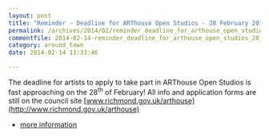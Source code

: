 ```yaml
---
layout: post
title: "Reminder - Deadline for ARThouse Open Studios - 28 February 2014"
permalink: /archives/2014/02/reminder_deadline_for_arthouse_open_studios_28_feb.html
commentfile: 2014-02-14-reminder_deadline_for_arthouse_open_studios_28_feb
category: around_town
date: 2014-02-14 11:33:46

---
```


The deadline for artists to apply to take part in ARThouse Open Studios is fast approaching on the 28<sup>th</sup> of February! All info and application forms are still on the council site [www.richmond.gov.uk/arthouse](http://www.richmond.gov.uk/arthouse)

-   [more information](https://stmargarets.london/archives/2014/01/apply_now_to_join_arthouse_open_studios_festival_2.html)
